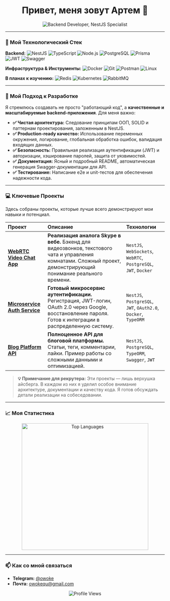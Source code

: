 <h1 align="center">Привет, меня зовут Артем 👋</h1>

<p align="center">
  <img src="https://readme-typing-svg.herokuapp.com?font=Fira+Code&weight=600&size=26&duration=2000&pause=500&center=true&width=435&height=50&lines=Backend+Developer;NestJS+Specialist" alt="Backend Developer, NestJS Specialist" />
</p>

---

### 🚀 Мой Технологический Стек

**Backend:**
![NestJS](https://img.shields.io/badge/NestJS-E0234E?style=for-the-badge&logo=nestjs&logoColor=white)
![TypeScript](https://img.shields.io/badge/TypeScript-007ACC?style=for-the-badge&logo=typescript&logoColor=white)
![Node.js](https://img.shields.io/badge/Node.js-339933?style=for-the-badge&logo=nodedotjs&logoColor=white)
![PostgreSQL](https://img.shields.io/badge/PostgreSQL-316192?style=for-the-badge&logo=postgresql&logoColor=white)
![Prisma](https://img.shields.io/badge/Prisma-2D3748?style=for-the-badge&logo=prisma&logoColor=white)
![JWT](https://img.shields.io/badge/JWT-black?style=for-the-badge&logo=JSON%20web%20tokens)
![Swagger](https://img.shields.io/badge/Swagger-85EA2D?style=for-the-badge&logo=Swagger&logoColor=white)

**Инфраструктура & Инструменты:**
![Docker](https://img.shields.io/badge/Docker-2496ED?style=for-the-badge&logo=docker&logoColor=white)
![Git](https://img.shields.io/badge/Git-F05032?style=for-the-badge&logo=git&logoColor=white)
![Postman](https://img.shields.io/badge/Postman-FF6C37?style=for-the-badge&logo=postman&logoColor=white)
![Linux](https://img.shields.io/badge/Linux-FCC624?style=for-the-badge&logo=linux&logoColor=black)

**В планах к изучению:**
![Redis](https://img.shields.io/badge/Redis-DC382D?style=for-the-badge&logo=redis&logoColor=white)
![Kubernetes](https://img.shields.io/badge/Kubernetes-326CE5?style=for-the-badge&logo=kubernetes&logoColor=white)
![RabbitMQ](https://img.shields.io/badge/RabbitMQ-FF6600?style=for-the-badge&logo=rabbitmq&logoColor=white)

---

### 🧪 Мой Подход к Разработке

Я стремлюсь создавать не просто "работающий код", а **качественные и масштабируемые backend-приложения**. Для меня важно:

-   **✅ Чистая архитектура:** Следование принципам ООП, SOLID и паттернам проектирования, заложенным в NestJS.
-   **✅ Production-ready качество:** Использование переменных окружения, логирование, глобальная обработка ошибок, валидация входящих данных.
-   **✅ Безопасность:** Правильная реализация аутентификации (JWT) и авторизации, хэширование паролей, защита от уязвимостей.
-   **✅ Документация:** Ясный и подробный README, автоматическая генерация Swagger-документации для API.
-   **✅ Тестирование:** Написание e2e и unit-тестов для обеспечения надежности кода.

---

### 💻 Ключевые Проекты

Здесь собраны проекты, которые лучше всего демонстрируют мои навыки и потенциал.

| Проект | Описание | Технологии |
| :--- | :--- | :--- |
| **[WebRTC Video Chat App](https://github.com/yourname/webrtc-video-chat)** | **Реализация аналога Skype в вебе.** Бэкенд для видеозвонков, текстового чата и управления комнатами. Сложный проект, демонстрирующий понимание реального времени. | `NestJS`, `WebSockets`, `WebRTC`, `PostgreSQL`, `JWT`, `Docker` |
| **[Microservice Auth Service]([https://github.com/yourname/auth-service](https://github.com/owokequ/nestJS-project))** | **Готовый микросервис аутентификации.** Регистрация, JWT-логин, OAuth 2.0 через Google, восстановление пароля. Готов к интеграции в распределенную систему. | `NestJS`, `PostgreSQL`, `JWT`, `OAuth2.0`, `Docker`, `TypeORM` |
| **[Blog Platform API](https://github.com/yourname/blog-platform)** | **Полноценное API для блоговой платформы.** Статьи, теги, комментарии, лайки. Пример работы со сложными данными и оптимизацией. | `NestJS`, `PostgreSQL`, `TypeORM`, `Swagger`, `JWT` |

> **💡 Примечание для рекрутера:** Эти проекты — лишь верхушка айсберга. В каждом из них я уделил особое внимание архитектуре, документации и качеству кода. Я готов обсуждать детали реализации на собеседовании.

---

### 📈 Моя Статистика

<p align="center">
  <a href="https://github.com/owokequ">
    <img src="https://github-readme-stats.vercel.app/api/top-langs/?username=owokequ&layout=compact&theme=radical&hide_border=true" alt="Top Languages" width="400" />
  </a>
</p>

---

### 📫 Как со мной связаться

-   **Telegram:** [@owoke](https://t.me/owoke)
-   **Почта:** [owokequ@gmail.com](mailto:owokequ@gmail.com)

<p align="center">
   <img src="https://komarev.com/ghpvc/?username=owokequ&style=flat-square&color=blue" alt="Profile Views"/>
</p>
